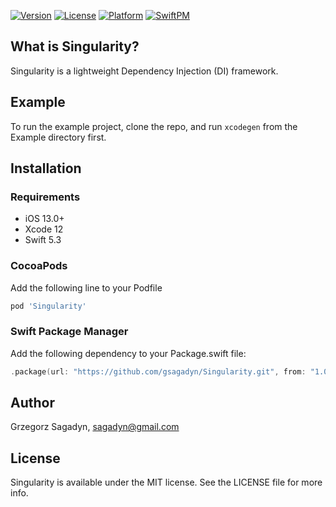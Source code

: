 [![Version](https://img.shields.io/cocoapods/v/Singularity.svg?style=flat)](https://cocoapods.org/pods/Singularity)
[![License](https://img.shields.io/cocoapods/l/Singularity.svg?style=flat)](https://opensource.org/licenses/MIT)
[![Platform](https://img.shields.io/cocoapods/p/Singularity.svg?style=flat)](https://www.apple.com/pl/ios)
[![SwiftPM](https://img.shields.io/badge/Swift%20Package%20Manager-compatible-brightgreen.svg)](https://github.com/apple/swift-package-manager)

## What is Singularity?
Singularity is a lightweight Dependency Injection (DI) framework.

## Example

To run the example project, clone the repo, and run `xcodegen` from the Example directory first.

## Installation

### Requirements

- iOS 13.0+
- Xcode 12
- Swift 5.3

### CocoaPods

Add the following line to your Podfile

```rb
pod 'Singularity'
```

### Swift Package Manager

Add the following dependency to your Package.swift file:

```swift
.package(url: "https://github.com/gsagadyn/Singularity.git", from: "1.0.0")
```

## Author

Grzegorz Sagadyn, sagadyn@gmail.com

## License

Singularity is available under the MIT license. See the LICENSE file for more info.

